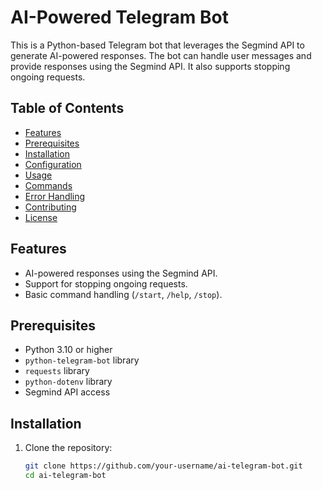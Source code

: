 # AI-Powered Telegram Bot

This is a Python-based Telegram bot that leverages the Segmind API to generate AI-powered responses. The bot can handle user messages and provide responses using the Segmind API. It also supports stopping ongoing requests.

## Table of Contents

- [Features](#features)
- [Prerequisites](#prerequisites)
- [Installation](#installation)
- [Configuration](#configuration)
- [Usage](#usage)
- [Commands](#commands)
- [Error Handling](#error-handling)
- [Contributing](#contributing)
- [License](#license)

## Features

- AI-powered responses using the Segmind API.
- Support for stopping ongoing requests.
- Basic command handling (`/start`, `/help`, `/stop`).

## Prerequisites

- Python 3.10 or higher
- `python-telegram-bot` library
- `requests` library
- `python-dotenv` library
- Segmind API access

## Installation

1. Clone the repository:

   ```bash
   git clone https://github.com/your-username/ai-telegram-bot.git
   cd ai-telegram-bot
